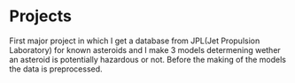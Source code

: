 # Projects

First major project in which I get a database from JPL(Jet Propulsion Laboratory) for known asteroids and I make 3 models determening wether an asteroid
is potentially hazardous or not. Before the making of the models the data is preprocessed. 
